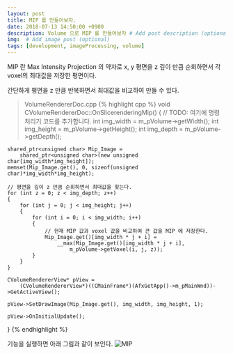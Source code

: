 ```yaml
---
layout: post
title: MIP 를 만들어보자.
date: 2018-07-13 14:50:00 +0900
description: Volume 으로 MIP 를 만들어보자 # Add post description (optional)
img:  # Add image post (optional)
tags: [development, imageProcessing, volume]
---
```


MIP 란 Max Intensity Projection 의 약자로 x, y 평면을 z 깊이 만큼 순회하면서 각 voxel의 최대값을 저장한
평면이다.

간단하게 평면을 z 만큼 반복하면서 최대값을 비교하여 만들 수 있다.

> VolumeRendererDoc.cpp
{% highlight cpp %}
void CVolumeRendererDoc::OnSlicerenderingMip()
{
	// TODO: 여기에 명령 처리기 코드를 추가합니다.
	int img_width = m_pVolume->getWidth();
	int img_height = m_pVolume->getHeight();
	int img_depth = m_pVolume->getDepth();

	shared_ptr<unsigned char> Mip_Image =
		shared_ptr<unsigned char>(new unsigned char[img_width*img_height]);
	memset(Mip_Image.get(), 0, sizeof(unsigned char)*img_width*img_height);

    // 평면을 깊이 z 만큼 순회하면서 최대값을 찾는다.
	for (int z = 0; z < img_depth; z++)
	{
		for (int j = 0; j < img_height; j++)
		{
			for (int i = 0; i < img_width; i++)
			{
                // 현재 MIP 값과 voxel 값을 비교하여 큰 값을 MIP 에 저장한다.
				Mip_Image.get()[img_width * j + i] =
					__max(Mip_Image.get()[img_width * j + i],
						m_pVolume->getVoxel(i, j, z));
			}
		}
	}

	CVolumeRendererView* pView =
		(CVolumeRendererView*)((CMainFrame*)(AfxGetApp()->m_pMainWnd))->GetActiveView();

	pView->SetDrawImage(Mip_Image.get(), img_width, img_height, 1);

	pView->OnInitialUpdate();
}
{% endhighlight %}

기능을 실행하면 아래 그림과 같이 보인다.
![MIP]({{"/assets/img/Volume/MIP.png"}})